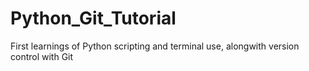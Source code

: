 # Python_Git_Tutorial
First learnings of Python scripting and terminal use, alongwith version control with Git
